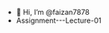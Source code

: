 - 👋 Hi, I’m @faizan7878
- Assignment---Lecture-01

<!---
This is the first assignment given in lecture 1 of AI and web 3.0 by PIAIC. There are total 45 questions which are being solved here using typescript.
--->

